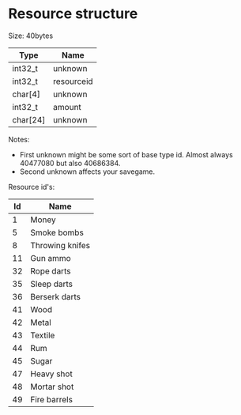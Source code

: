 # Resource structure 

Size: 40bytes

| Type  | Name |
| ------------- | ------------- |
| int32_t   | unknown  |
| int32_t   | resourceid  |
| char[4]   | unknown  |
| int32_t   | amount  |
| char[24]   | unknown  |


Notes:
- First unknown might be some sort of base type id. Almost always 40477080 but also 40686384.
- Second unknown affects your savegame.

Resource id's:

| Id  | Name |
| ------------- | ------------- |
| 1   | Money  |
| 5   | Smoke bombs  |
| 8   | Throwing knifes  |
| 11   | Gun ammo  |
| 32   | Rope darts  |
| 35   | Sleep darts  |
| 36   | Berserk darts  |
| 41   | Wood  |
| 42   | Metal  |
| 43   | Textile  |
| 44   | Rum  |
| 45   | Sugar  |
| 47   | Heavy shot  |
| 48   | Mortar shot  |
| 49   | Fire barrels  |
